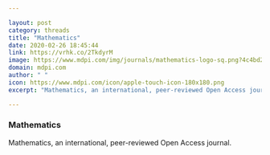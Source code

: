 ```yaml
---

layout: post
category: threads
title: "Mathematics"
date: 2020-02-26 18:45:44
link: https://vrhk.co/2TkdyrM
image: https://www.mdpi.com/img/journals/mathematics-logo-sq.png?4c4bd2c818fd7d64
domain: mdpi.com
author: " "
icon: https://www.mdpi.com/icon/apple-touch-icon-180x180.png
excerpt: "Mathematics, an international, peer-reviewed Open Access journal."

---
```


### Mathematics

Mathematics, an international, peer-reviewed Open Access journal.